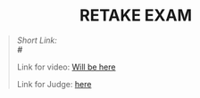 <h1 align="center">RETAKE EXAM</h1>

<blockquote>
    <p>
        <i>
            Short Link: <br> 
            <b>
                #
            </b> 
        </i>
    </p>
    <p>
        Link for video: 
        <a href="#">Will be here</a>
    </p>
        <p>
        Link for Judge: 
        <a href="#">here</a>
    </p>
</blockquote>
